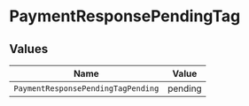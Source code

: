 # PaymentResponsePendingTag


## Values

| Name                               | Value                              |
| ---------------------------------- | ---------------------------------- |
| `PaymentResponsePendingTagPending` | pending                            |